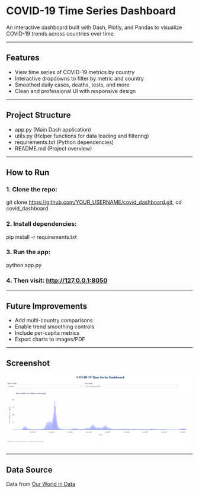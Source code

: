 # COVID-19 Time Series Dashboard

An interactive dashboard built with Dash, Plotly, and Pandas to visualize COVID-19 trends across countries over time.

---

## Features

- View time series of COVID-19 metrics by country
- Interactive dropdowns to filter by metric and country
- Smoothed daily cases, deaths, tests, and more
- Clean and professional UI with responsive design

---

## Project Structure

- app.py (Main Dash application)
- utils.py (Helper functions for data loading and filtering)
- requirements.txt (Python dependencies)
- README.md (Project overview)

---

## How to Run

### 1. Clone the repo:

git clone https://github.com/YOUR_USERNAME/covid_dashboard.git, cd covid_dashboard

### 2. Install dependencies:

pip install -r requirements.txt

### 3. Run the app:

python app.py

### 4. Then visit: http://127.0.0.1:8050

---

## Future Improvements

- Add multi-country comparisons
- Enable trend smoothing controls
- Include per-capita metrics
- Export charts to images/PDF
  
---

## Screenshot

![covid_app](covid.png)

---

## Data Source

Data from [Our World in Data](https://ourworldindata.org/coronavirus-source-data)
